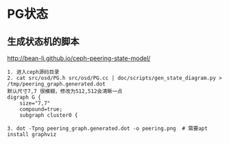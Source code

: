 # PG状态

## 生成状态机的脚本
http://bean-li.github.io/ceph-peering-state-model/
```
1. 进入ceph源码目录
2. cat src/osd/PG.h src/osd/PG.cc | doc/scripts/gen_state_diagram.py > /tmp/peering_graph.generated.dot
默认尺寸7,7 很模糊，修改为512,512会清晰一点
digraph G {
    size="7,7"
    compound=true;
    subgraph cluster0 {

3. dot -Tpng peering_graph.generated.dot -o peering.png  # 需要apt install graphviz


```




